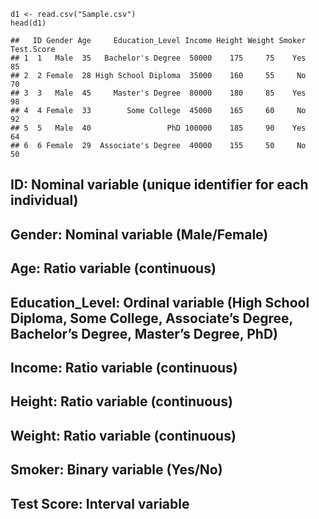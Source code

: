     d1 <- read.csv("Sample.csv")
    head(d1)

    ##   ID Gender Age     Education_Level Income Height Weight Smoker Test.Score
    ## 1  1   Male  35   Bachelor's Degree  50000    175     75    Yes         85
    ## 2  2 Female  28 High School Diploma  35000    160     55     No         70
    ## 3  3   Male  45     Master's Degree  80000    180     85    Yes         98
    ## 4  4 Female  33        Some College  45000    165     60     No         92
    ## 5  5   Male  40                 PhD 100000    185     90    Yes         64
    ## 6  6 Female  29  Associate's Degree  40000    155     50     No         50

## ID: Nominal variable (unique identifier for each individual)

## Gender: Nominal variable (Male/Female)

## Age: Ratio variable (continuous)

## Education\_Level: Ordinal variable (High School Diploma, Some College, Associate’s Degree, Bachelor’s Degree, Master’s Degree, PhD)

## Income: Ratio variable (continuous)

## Height: Ratio variable (continuous)

## Weight: Ratio variable (continuous)

## Smoker: Binary variable (Yes/No)

## Test Score: Interval variable
